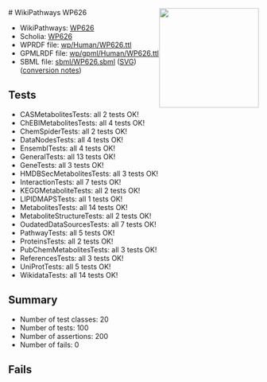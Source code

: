 <img style="float: right; width: 200px" src="../logo.png" />
# WikiPathways WP626

* WikiPathways: [WP626](https://identifiers.org/wikipathways:WP626)
* Scholia: [WP626](https://scholia.toolforge.org/wikipathways/WP626)
* WPRDF file: [wp/Human/WP626.ttl](../wp/Human/WP626.ttl)
* GPMLRDF file: [wp/gpml/Human/WP626.ttl](../wp/gpml/Human/WP626.ttl)
* SBML file: [sbml/WP626.sbml](../sbml/WP626.sbml) ([SVG](../sbml/WP626.svg)) ([conversion notes](../sbml/WP626.txt))

## Tests
* CASMetabolitesTests: all 2 tests OK!
* ChEBIMetabolitesTests: all 4 tests OK!
* ChemSpiderTests: all 2 tests OK!
* DataNodesTests: all 4 tests OK!
* EnsemblTests: all 4 tests OK!
* GeneralTests: all 13 tests OK!
* GeneTests: all 3 tests OK!
* HMDBSecMetabolitesTests: all 3 tests OK!
* InteractionTests: all 7 tests OK!
* KEGGMetaboliteTests: all 2 tests OK!
* LIPIDMAPSTests: all 1 tests OK!
* MetabolitesTests: all 14 tests OK!
* MetaboliteStructureTests: all 2 tests OK!
* OudatedDataSourcesTests: all 7 tests OK!
* PathwayTests: all 5 tests OK!
* ProteinsTests: all 2 tests OK!
* PubChemMetabolitesTests: all 3 tests OK!
* ReferencesTests: all 3 tests OK!
* UniProtTests: all 5 tests OK!
* WikidataTests: all 14 tests OK!


## Summary

* Number of test classes: 20
* Number of tests: 100
* Number of assertions: 200
* Number of fails: 0

## Fails

